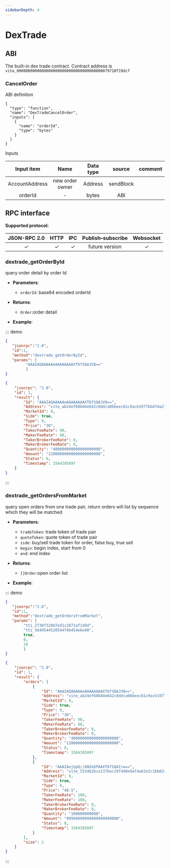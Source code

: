 ```yaml
---
sidebarDepth: 4
---
```


# DexTrade

## ABI
The built-in dex trade contract. Contract address is `vite_00000000000000000000000000000000000000079710f19dc7`

### CancelOrder
ABI definition
```
{
  "type": "function",
  "name": "DexTradeCancelOrder",
  "inputs": [
    {
      "name": "orderId",
      "type": "bytes"
    }
  ]
}
```
Inputs

| Input item | Name | Data type | source | comment |
|:------------:|:-----------:|:-----:|:-----:|:-----:|
| AccountAddress| new order owner |  Address |sendBlock| |
| orderId| - |  bytes |ABI| |

## RPC interface
**Supported protocol:**

|  JSON-RPC 2.0  | HTTP | IPC |Publish–subscribe |Websocket |
|:------------:|:-----------:|:-----:|:-----:|:-----:|
| &#x2713;|  &#x2713; |  &#x2713; | future version| &#x2713; |

### dextrade_getOrderById
query order detail by order Id

- **Parameters**: 

  * `orderId`: base64 encoded orderId
  
- **Returns**: 
  - `Order`:order detail

- **Example**:

::: demo

```json tab:Request
{
   "jsonrpc":"2.0",
   "id":1,
   "method":"dextrade_getOrderById",
   "params": [
         "AAAIAQAAAAAeAAAAAAAAXT6fSQAJVQ=="
         ]
}
```

```json tab:Response
{
    "jsonrpc": "2.0",
    "id": 1,
    "result": {
        "Id": "AAAIAQAAAAAeAAAAAAAAXT6fSQAJVQ==",
        "Address": "vite_ab24ef68b84e642c0ddca06beec81c9acb1977bbd7da27a87a",
        "MarketId": 8,
        "Side": true,
        "Type": 0,
        "Price": "30",
        "TakerFeeRate": 90,
        "MakerFeeRate": 90,
        "TakerBrokerFeeRate": 0,
        "MakerBrokerFeeRate": 0,
        "Quantity": "400000000000000000000",
        "Amount": "12000000000000000000000",
        "Status": 0,
        "Timestamp": 1564385097
    }
}
```
:::

### dextrade_getOrdersFromMarket
query open orders from one trade pair, return orders will list by sequence which they will be matched

- **Parameters**: 

  * `tradeToken`: trade token of trade pair
  * `quoteToken`: quote token of trade pair
  * `side`: buy/sell trade token for order, false buy, true sell
  * `begin`: begin index, start from 0
  * `end`: end index
  
- **Returns**: 
  - `[]Order`:open order list

- **Example**:

::: demo

```json tab:Request
{
   "jsonrpc":"2.0",
   "id":1,
   "method":"dextrade_getOrdersFromMarket",
   "params": [
        "tti_2736f320d7ed1c2871af1d9d",
        "tti_5649544520544f4b454e6e40",
        true,
        0,
        10
        ]
}
```

```json tab:Response
{
    "jsonrpc": "2.0",
    "id": 1,
    "result": {
        "orders": [
            {
                "Id": "AAAIAQAAAAAeAAAAAAAAXT6fSQAJVQ==",
                "Address": "vite_ab24ef68b84e642c0ddca06beec81c9acb1977bbd7da27a87a",
                "MarketId": 8,
                "Side": true,
                "Type": 0,
                "Price": "30",
                "TakerFeeRate": 90,
                "MakerFeeRate": 90,
                "TakerBrokerFeeRate": 0,
                "MakerBrokerFeeRate": 0,
                "Quantity": "400000000000000000000",
                "Amount": "12000000000000000000000",
                "Status": 0,
                "Timestamp": 1564385097
            },
            {
                "Id": "AAAIAejUpQ//6NSk6PAAXT6fSQAIrw==",
                "Address": "vite_553462bca137bac29f440e9af4ab2e2c1bb82493e41d2bc8b2",
                "MarketId": 8,
                "Side": true,
                "Type": 0,
                "Price": "40.5",
                "TakerFeeRate": 100,
                "MakerFeeRate": 100,
                "TakerBrokerFeeRate": 0,
                "MakerBrokerFeeRate": 0,
                "Quantity": "100000000000",
                "Amount": "99999999999999999999000",
                "Status": 0,
                "Timestamp": 1564385097
            }
        ],
        "size": 2
    }
}
```
:::